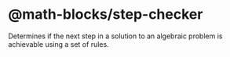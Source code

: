 # @math-blocks/step-checker

Determines if the next step in a solution to an algebraic problem is achievable
using a set of rules.

